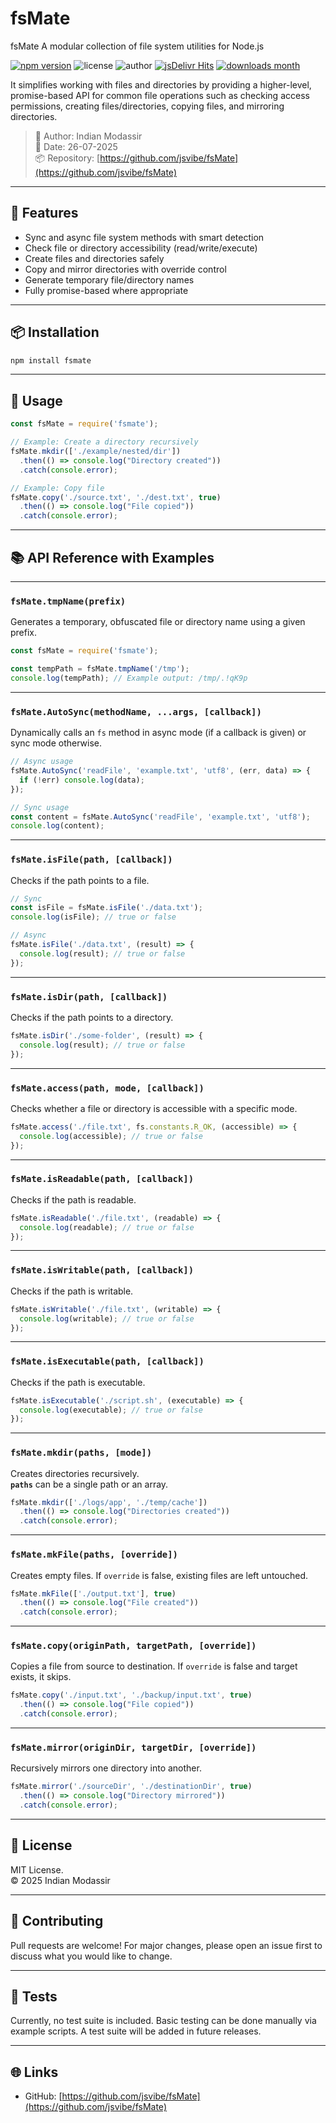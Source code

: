 # fsMate

fsMate A modular collection of file system utilities for Node.js

[![npm version](https://img.shields.io/npm/v/fsmate?style=flat-square&logo=npm)](https://www.npmjs.com/package/fsmate)
![license](https://img.shields.io/github/license/jsvibe/fsmate?style=flat-square&color=blue)
![author](https://img.shields.io/badge/Author-Indian%20Modassir-blue?style=flat-square)
[![jsDelivr Hits](https://img.shields.io/jsdelivr/npm/hm/fsmate?style=flat-square&logo=jsdelivr)](https://www.jsdelivr.com/package/npm/fsmate)
[![downloads month](https://img.shields.io/npm/dm/fsmate?style=flat-square)](https://www.npmjs.com/package/fsmate)

It simplifies working with files and directories by providing a higher-level, promise-based API for common file operations such as checking access permissions, creating files/directories, copying files, and mirroring directories.

> 🔧 Author: Indian Modassir  
> 📅 Date: 26-07-2025  
> 📦 Repository: [https://github.com/jsvibe/fsMate](https://github.com/jsvibe/fsMate)

---

## 🚀 Features

- Sync and async file system methods with smart detection
- Check file or directory accessibility (read/write/execute)
- Create files and directories safely
- Copy and mirror directories with override control
- Generate temporary file/directory names
- Fully promise-based where appropriate

---

## 📦 Installation

```bash
npm install fsmate
```

---

## 📖 Usage

```js
const fsMate = require('fsmate');

// Example: Create a directory recursively
fsMate.mkdir(['./example/nested/dir'])
  .then(() => console.log("Directory created"))
  .catch(console.error);

// Example: Copy file
fsMate.copy('./source.txt', './dest.txt', true)
  .then(() => console.log("File copied"))
  .catch(console.error);
```

---

## 📚 API Reference with Examples

---

### `fsMate.tmpName(prefix)`

Generates a temporary, obfuscated file or directory name using a given prefix.

```js
const fsMate = require('fsmate');

const tempPath = fsMate.tmpName('/tmp');
console.log(tempPath); // Example output: /tmp/.!qK9p
```

---

### `fsMate.AutoSync(methodName, ...args, [callback])`

Dynamically calls an `fs` method in async mode (if a callback is given) or sync mode otherwise.

```js
// Async usage
fsMate.AutoSync('readFile', 'example.txt', 'utf8', (err, data) => {
  if (!err) console.log(data);
});

// Sync usage
const content = fsMate.AutoSync('readFile', 'example.txt', 'utf8');
console.log(content);
```

---

### `fsMate.isFile(path, [callback])`

Checks if the path points to a file.

```js
// Sync
const isFile = fsMate.isFile('./data.txt');
console.log(isFile); // true or false

// Async
fsMate.isFile('./data.txt', (result) => {
  console.log(result); // true or false
});
```

---

### `fsMate.isDir(path, [callback])`

Checks if the path points to a directory.

```js
fsMate.isDir('./some-folder', (result) => {
  console.log(result); // true or false
});
```

---

### `fsMate.access(path, mode, [callback])`

Checks whether a file or directory is accessible with a specific mode.

```js
fsMate.access('./file.txt', fs.constants.R_OK, (accessible) => {
  console.log(accessible); // true or false
});
```

---

### `fsMate.isReadable(path, [callback])`

Checks if the path is readable.

```js
fsMate.isReadable('./file.txt', (readable) => {
  console.log(readable); // true or false
});
```

---

### `fsMate.isWritable(path, [callback])`

Checks if the path is writable.

```js
fsMate.isWritable('./file.txt', (writable) => {
  console.log(writable); // true or false
});
```

---

### `fsMate.isExecutable(path, [callback])`

Checks if the path is executable.

```js
fsMate.isExecutable('./script.sh', (executable) => {
  console.log(executable); // true or false
});
```

---

### `fsMate.mkdir(paths, [mode])`

Creates directories recursively.  
**`paths`** can be a single path or an array.

```js
fsMate.mkdir(['./logs/app', './temp/cache'])
  .then(() => console.log("Directories created"))
  .catch(console.error);
```

---

### `fsMate.mkFile(paths, [override])`

Creates empty files. If `override` is false, existing files are left untouched.

```js
fsMate.mkFile(['./output.txt'], true)
  .then(() => console.log("File created"))
  .catch(console.error);
```

---

### `fsMate.copy(originPath, targetPath, [override])`

Copies a file from source to destination. If `override` is false and target exists, it skips.

```js
fsMate.copy('./input.txt', './backup/input.txt', true)
  .then(() => console.log("File copied"))
  .catch(console.error);
```

---

### `fsMate.mirror(originDir, targetDir, [override])`

Recursively mirrors one directory into another.

```js
fsMate.mirror('./sourceDir', './destinationDir', true)
  .then(() => console.log("Directory mirrored"))
  .catch(console.error);
```

---

## 📄 License

MIT License.  
© 2025 Indian Modassir

---

## 🙌 Contributing

Pull requests are welcome! For major changes, please open an issue first to discuss what you would like to change.

---

## 🧪 Tests

Currently, no test suite is included. Basic testing can be done manually via example scripts. A test suite will be added in future releases.

---

## 🌐 Links

- GitHub: [https://github.com/jsvibe/fsMate](https://github.com/jsvibe/fsMate)
